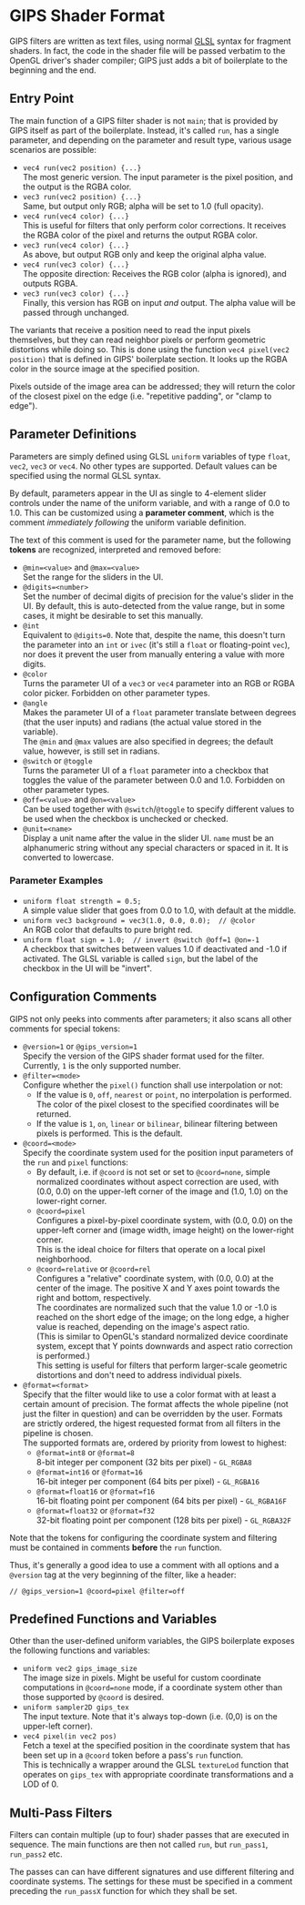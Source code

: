 # GIPS Shader Format

GIPS filters are written as text files, using normal
[GLSL](https://www.khronos.org/registry/OpenGL/specs/gl/GLSLangSpec.3.30.pdf)
syntax for fragment shaders.
In fact, the code in the shader file will be passed verbatim
to the OpenGL driver's shader compiler;
GIPS just adds a bit of boilerplate to the beginning and the end.

## Entry Point

The main function of a GIPS filter shader is not `main`;
that is provided by GIPS itself as part of the boilerplate.
Instead, it's called `run`, has a single parameter,
and depending on the parameter and result type,
various usage scenarios are possible:

- `vec4 run(vec2 position) {...}`\
  The most generic version.
  The input parameter is the pixel position,
  and the output is the RGBA color.
- `vec3 run(vec2 position) {...}`\
  Same, but output only RGB;
  alpha will be set to 1.0 (full opacity).
- `vec4 run(vec4 color) {...}`\
  This is useful for filters that only perform color corrections.
  It receives the RGBA color of the pixel
  and returns the output RGBA color.
- `vec3 run(vec4 color) {...}`\
  As above, but output RGB only and keep the original alpha value.
- `vec4 run(vec3 color) {...}`\
  The opposite direction: Receives the RGB color (alpha is ignored),
  and outputs RGBA.
- `vec3 run(vec3 color) {...}`\
  Finally, this version has RGB on input _and_ output.
  The alpha value will be passed through unchanged.

The variants that receive a position need to read the input pixels themselves,
but they can read neighbor pixels or perform geometric distortions while doing so.
This is done using the function `vec4 pixel(vec2 position)`
that is defined in GIPS' boilerplate section.
It looks up the RGBA color in the source image at the specified position.

Pixels outside of the image area can be addressed;
they will return the color of the closest pixel on the edge
(i.e. "repetitive padding", or "clamp to edge").


## Parameter Definitions

Parameters are simply defined using GLSL `uniform` variables
of type `float`, `vec2`, `vec3` or `vec4`. No other types are supported.
Default values can be specified using the normal GLSL syntax.

By default, parameters appear in the UI as single to 4-element slider controls
under the name of the uniform variable, and with a range of 0.0 to 1.0.
This can be customized using a **parameter comment**,
which is the comment _immediately following_ the uniform variable definition.

The text of this comment is used for the parameter name,
but the following **tokens** are recognized, interpreted and removed before:

- `@min=<value>` and `@max=<value>`\
  Set the range for the sliders in the UI.
- `@digits=<number>`\
  Set the number of decimal digits of precision for the value's slider in the UI.
  By default, this is auto-detected from the value range,
  but in some cases, it might be desirable to set this manually.
- `@int`\
  Equivalent to `@digits=0`. Note that, despite the name,
  this doesn't turn the parameter into an `int` or `ivec` (it's still a `float`
  or floating-point `vec`), nor does it prevent the user from
  manually entering a value with more digits.
- `@color`\
  Turns the parameter UI of a `vec3` or `vec4` parameter
  into an RGB or RGBA color picker.
  Forbidden on other parameter types.
- `@angle`\
  Makes the parameter UI of a `float` parameter translate
  between degrees (that the user inputs)
  and radians (the actual value stored in the variable).\
  The `@min` and `@max` values are also specified in degrees;
  the default value, however, is still set in radians.
- `@switch` or `@toggle`\
  Turns the parameter UI of a `float` parameter into a checkbox
  that toggles the value of the parameter between 0.0 and 1.0.
  Forbidden on other parameter types.
- `@off=<value>` and `@on=<value>`\
  Can be used together with `@switch`/`@toggle` to specify different values
  to be used when the checkbox is unchecked or checked.
- `@unit=<name>`\
  Display a unit name after the value in the slider UI.
  `name` must be an alphanumeric string without any special characters
  or spaced in it. It is converted to lowercase.

### Parameter Examples

- `uniform float strength = 0.5;`\
  A simple value slider that goes from 0.0 to 1.0,
  with default at the middle.
- `uniform vec3 background = vec3(1.0, 0.0, 0.0);  // @color`\
  An RGB color that defaults to pure bright red.
- `uniform float sign = 1.0;  // invert @switch @off=1 @on=-1`\
  A checkbox that switches between values 1.0 if deactivated
  and -1.0 if activated. The GLSL variable is called `sign`,
  but the label of the checkbox in the UI will be "invert".


## Configuration Comments

GIPS not only peeks into comments after parameters;
it also scans all other comments for special tokens:

- `@version=1` or `@gips_version=1`\
  Specify the version of the GIPS shader format used for the filter.
  Currently, `1` is the only supported number.
- `@filter=<mode>`\
  Configure whether the `pixel()` function shall use interpolation or not:
  - If the value is `0`, `off`, `nearest` or `point`,
    no interpolation is performed. The color of the pixel closest
    to the specified coordinates will be returned.
  - If the value is `1`, `on`, `linear` or `bilinear`,
    bilinear filtering between pixels is performed. This is the default.
- `@coord=<mode>`\
  Specify the coordinate system used for the position input parameters
  of the `run` and `pixel` functions:
  - By default, i.e. if `@coord` is not set or set to `@coord=none`,
    simple normalized coordinates without aspect correction are used,
    with (0.0, 0.0) on the upper-left corner of the image
    and (1.0, 1.0) on the lower-right corner.
  - `@coord=pixel`\
    Configures a pixel-by-pixel coordinate system,
    with (0.0, 0.0) on the upper-left corner
    and (image width, image height) on the lower-right corner.\
    This is the ideal choice for filters that operate
    on a local pixel neighborhood.
  - `@coord=relative` or `@coord=rel`\
    Configures a "relative" coordinate system,
    with (0.0, 0.0) at the center of the image.
    The positive X and Y axes point towards the right and bottom, respectively.\
    The coordinates are normalized such that the value 1.0 or -1.0
    is reached on the short edge of the image;
    on the long edge, a higher value is reached,
    depending on the image's aspect ratio.\
    (This is similar to OpenGL's standard normalized device coordinate system,
    except that Y points downwards and aspect ratio correction is performed.)\
    This setting is useful for filters that perform larger-scale
    geometric distortions and don't need to address individual pixels.
- `@format=<format>`\
  Specify that the filter would like to use a color format with at least a
  certain amount of precision. The format affects the whole pipeline
  (not just the filter in question) and can be overridden by the user.
  Formats are strictly ordered, the higest requested format from all filters
  in the pipeline is chosen.\
  The supported formats are, ordered by priority from lowest to highest:
  - `@format=int8` or `@format=8`\
    8-bit integer per component (32 bits per pixel) - `GL_RGBA8`
  - `@format=int16` or `@format=16`\
    16-bit integer per component (64 bits per pixel) - `GL_RGBA16`
  - `@format=float16` or `@format=f16`\
    16-bit floating point per component (64 bits per pixel) - `GL_RGBA16F`
  - `@format=float32` or `@format=f32`\
    32-bit floating point per component (128 bits per pixel) - `GL_RGBA32F`

Note that the tokens for configuring the coordinate system and filtering
must be contained in comments **before** the `run` function.

Thus, it's generally a good idea to use a comment with all options
and a `@version` tag at the very beginning of the filter, like a header:

    // @gips_version=1 @coord=pixel @filter=off


## Predefined Functions and Variables

Other than the user-defined uniform variables, the GIPS boilerplate exposes
the following functions and variables:

- `uniform vec2 gips_image_size`\
  The image size in pixels.
  Might be useful for custom coordinate computations in `@coord=none` mode,
  if a coordinate system other than those supported by `@coord` is desired.
- `uniform sampler2D gips_tex`\
  The input texture. Note that it's always top-down
  (i.e. (0,0) is on the upper-left corner).
- `vec4 pixel(in vec2 pos)`\
  Fetch a texel at the specified position in the coordinate system
  that has been set up in a `@coord` token before a pass's `run` function.\
  This is technically a wrapper around the GLSL `textureLod` function
  that operates on `gips_tex` with appropriate coordinate transformations
  and a LOD of 0.


## Multi-Pass Filters

Filters can contain multiple (up to four) shader passes
that are executed in sequence. The main functions are then not called `run`,
but `run_pass1`, `run_pass2` etc.

The passes can can have different signatures
and use different filtering and coordinate systems.
The settings for these must be specified in a comment preceding
the `run_passX` function for which they shall be set.

